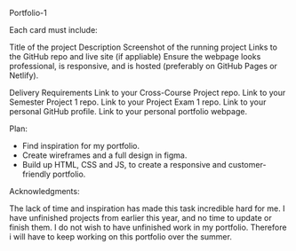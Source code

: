 Portfolio-1

Each card must include:

Title of the project
Description
Screenshot of the running project
Links to the GitHub repo and live site (if appliable)
Ensure the webpage looks professional, is responsive, and is hosted (preferably on GitHub Pages or Netlify).

Delivery Requirements
Link to your Cross-Course Project repo.
Link to your Semester Project 1 repo.
Link to your Project Exam 1 repo.
Link to your personal GitHub profile.
Link to your personal portfolio webpage.

Plan:

- Find inspiration for my portfolio.
- Create wireframes and a full design in figma.
- Build up HTML, CSS and JS, to create a responsive and customer-friendly portfolio.

Acknowledgments:

The lack of time and inspiration has made this task incredible hard for me.
I have unfinished projects from earlier this year, and no time to update or finish them. I do not wish to have unfinished work in my portfolio.
Therefore i will have to keep working on this portfolio over the summer.
